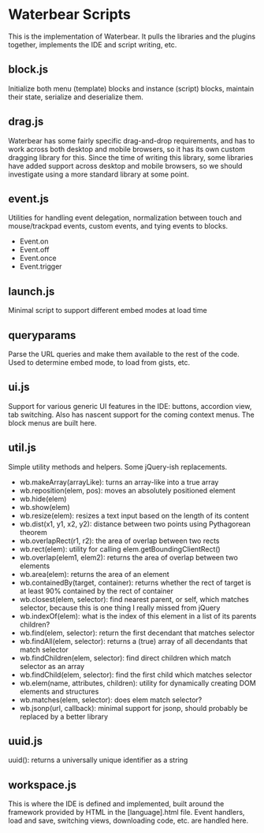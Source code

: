 # Waterbear Scripts

This is the implementation of Waterbear. It pulls the libraries and the plugins together, implements the IDE and script writing, etc.

## block.js

Initialize both menu (template) blocks and instance (script) blocks, maintain their state, serialize and deserialize them.

## drag.js

Waterbear has some fairly specific drag-and-drop requirements, and has to work across both desktop and mobile browsers, so it has its own custom dragging library for this. Since the time of writing this library, some libraries have added support across desktop and mobile browsers, so we should investigate using a more standard library at some point.

## event.js

Utilities for handling event delegation, normalization between touch and mouse/trackpad events, custom events, and tying events to blocks.

* Event.on
* Event.off
* Event.once
* Event.trigger

## launch.js

Minimal script to support different embed modes at load time

## queryparams

Parse the URL queries and make them available to the rest of the code. Used to determine embed mode, to load from gists, etc.

## ui.js

Support for various generic UI features in the IDE: buttons, accordion view, tab switching. Also has nascent support for the coming context menus. The block menus are built here.

## util.js

Simple utility methods and helpers. Some jQuery-ish replacements.

* wb.makeArray(arrayLike): turns an array-like into a true array
* wb.reposition(elem, pos): moves an absolutely positioned element
* wb.hide(elem)
* wb.show(elem)
* wb.resize(elem): resizes a text input based on the length of its content
* wb.dist(x1, y1, x2, y2): distance between two points using Pythagorean theorem
* wb.overlapRect(r1, r2): the area of overlap between two rects
* wb.rect(elem): utility for calling elem.getBoundingClientRect()
* wb.overlap(elem1, elem2): returns the area of overlap between two elements
* wb.area(elem): returns the area of an element
* wb.containedBy(target, container): returns whether the rect of target is at least 90% contained by the rect of container
* wb.closest(elem, selector): find nearest parent, or self, which matches selector, because this is one thing I really missed from jQuery
* wb.indexOf(elem): what is the index of this element in a list of its parents children?
* wb.find(elem, selector): return the first decendant that matches selector
* wb.findAll(elem, selector): returns a (true) array of all decendants that match selector
* wb.findChildren(elem, selector): find direct children which match selector as an array
* wb.findChild(elem, selector): find the first child which matches selector
* wb.elem(name, attributes, children): utility for dynamically creating DOM elements and structures
* wb.matches(elem, selector): does elem match selector?
* wb.jsonp(url, callback): minimal support for jsonp, should probably be replaced by a better library

## uuid.js

uuid(): returns a universally unique identifier as a string

## workspace.js

This is where the IDE is defined and implemented, built around the framework provided by HTML in the [language].html file. Event handlers, load and save, switching views, downloading code, etc. are handled here.
